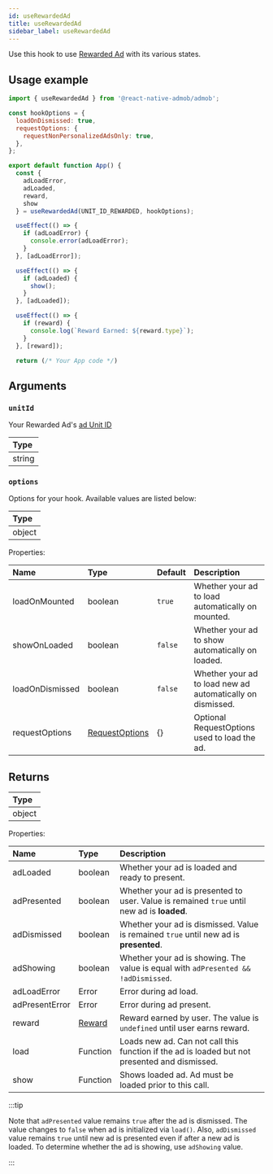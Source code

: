 ```yaml
---
id: useRewardedAd
title: useRewardedAd
sidebar_label: useRewardedAd
---
```


Use this hook to use [Rewarded Ad](https://developers.google.com/admob/android/rewarded) with its various states.

## Usage example

```js
import { useRewardedAd } from '@react-native-admob/admob';

const hookOptions = {
  loadOnDismissed: true,
  requestOptions: {
    requestNonPersonalizedAdsOnly: true,
  },
};

export default function App() {
  const {
    adLoadError,
    adLoaded,
    reward,
    show
  } = useRewardedAd(UNIT_ID_REWARDED, hookOptions);

  useEffect(() => {
    if (adLoadError) {
      console.error(adLoadError);
    }
  }, [adLoadError]);

  useEffect(() => {
    if (adLoaded) {
      show();
    }
  }, [adLoaded]);

  useEffect(() => {
    if (reward) {
      console.log(`Reward Earned: ${reward.type}`);
    }
  }, [reward]);

  return (/* Your App code */)
```

## Arguments

### `unitId`

Your Rewarded Ad's [ad Unit ID](https://support.google.com/admob/answer/7356431)

| Type   |
| :----- |
| string |

### `options`

Options for your hook. Available values are listed below:

| Type   |
| :----- |
| object |

Properties:

| Name            | Type                             | Default | Description                                                |
| :-------------- | :------------------------------- | :------ | :--------------------------------------------------------- |
| loadOnMounted   | boolean                          | `true`  | Whether your ad to load automatically on mounted.          |
| showOnLoaded    | boolean                          | `false` | Whether your ad to show automatically on loaded.           |
| loadOnDismissed | boolean                          | `false` | Whether your ad to load new ad automatically on dismissed. |
| requestOptions  | [RequestOptions](RequestOptions) | {}      | Optional RequestOptions used to load the ad.               |


## Returns

| Type   |
| :----- |
| object |

Properties:

| Name           | Type        | Description                                                                                   |
| :------------- | :---------- | :-------------------------------------------------------------------------------------------- |
| adLoaded       | boolean     | Whether your ad is loaded and ready to present.                                               |
| adPresented    | boolean     | Whether your ad is presented to user. Value is remained `true` until new ad is **loaded**.    |
| adDismissed    | boolean     | Whether your ad is dismissed. Value is remained `true` until new ad is **presented**.         |
| adShowing      | boolean     | Whether your ad is showing. The value is equal with `adPresented && !adDismissed`.            |
| adLoadError    | Error       | Error during ad load.                                                                         |
| adPresentError | Error       | Error during ad present.                                                                      |
| reward         | [Reward](#) | Reward earned by user. The value is `undefined` until user earns reward.                      |
| load           | Function    | Loads new ad. Can not call this function if the ad is loaded but not presented and dismissed. |
| show           | Function    | Shows loaded ad. Ad must be loaded prior to this call.                                        |

:::tip

Note that `adPresented` value remains `true` after the ad is dismissed. The value changes to `false` when ad is initialized via `load()`. Also, `adDismissed` value remains `true` until new ad is presented even if after a new ad is loaded. To determine whether the ad is showing, use `adShowing` value.

:::